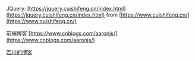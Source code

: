 JQuery:  [https://jquery.cuishifeng.cn/index.html](https://jquery.cuishifeng.cn/index.html) from [https://www.cuishifeng.cn/](https://www.cuishifeng.cn/)

前端博客 [https://www.cnblogs.com/aaronjs/](https://www.cnblogs.com/aaronjs/)

[若川的博客](https://www.lxchuan12.cn/)
